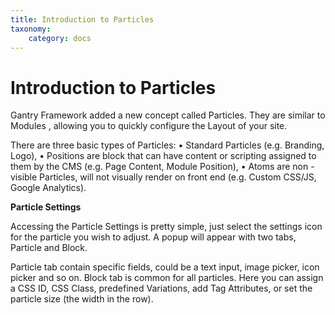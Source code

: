```yaml
---
title: Introduction to Particles
taxonomy:
    category: docs
---
```


# Introduction to Particles

Gantry Framework added a new concept called Particles. They are similar to Modules , allowing you to quickly configure the Layout of your site.

There are three basic types of Particles:
	• Standard Particles (e.g. Branding, Logo),
	• Positions are block that can have content or scripting assigned to them by the CMS (e.g. Page Content, Module Position),
	• Atoms are non - visible Particles, will not visually render on front end (e.g. Custom CSS/JS, Google Analytics).

**Particle Settings**

Accessing the Particle Settings is pretty simple, just select the settings icon for the particle you wish to adjust. A popup will appear with two tabs, Particle and Block.

Particle tab contain specific fields, could be a text input, image picker, icon picker and so on.
Block tab is common for all particles. Here you can assign a CSS ID, CSS Class, predefined Variations, add Tag Attributes, or set the particle size (the width in the row).
